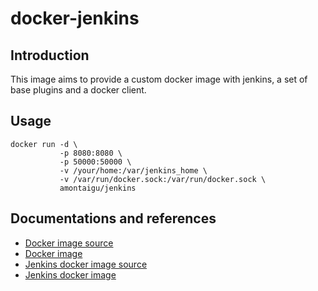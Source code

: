 # docker-jenkins

## Introduction

This image aims to provide a custom docker image with jenkins, a set of base plugins and a docker client.

## Usage

```
docker run -d \
           -p 8080:8080 \
           -p 50000:50000 \
           -v /your/home:/var/jenkins_home \
           -v /var/run/docker.sock:/var/run/docker.sock \
           amontaigu/jenkins
```

## Documentations and references

* [Docker image source](https://github.com/docker-library/docker)
* [Docker image](https://hub.docker.com/_/docker/)
* [Jenkins docker image source](https://github.com/jenkinsci/docker)
* [Jenkins docker image](https://hub.docker.com/_/jenkins/)
